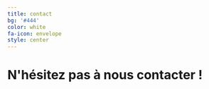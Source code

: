 ```yaml
---
title: contact
bg: '#444'
color: white
fa-icon: envelope
style: center
---
```


# N'hésitez pas à nous contacter !

<div style="font-size: 36pt; margin-top: 24px">
<a href="https://twitter.com/minettmsp" style="text-decoration: none">
  <i class="fa fa-twitter"></i>
</a>
&nbsp;
<a href="mailto:conference@minet.net" style="text-decoration: none">
  <i class="fa fa-envelope"></i>
</a>
&nbsp;
<a href="https://plus.google.com/+AssociationMiNETÉvry" style="text-decoration: none">
  <i class="fa fa-google-plus-square"></i>
</a>
</div>
